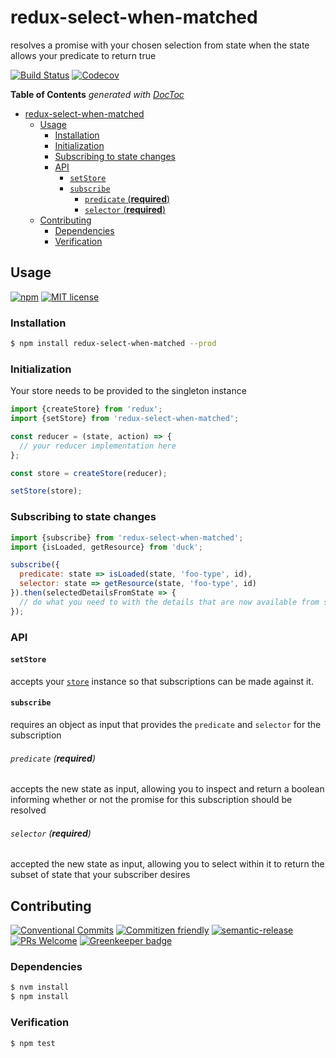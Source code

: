 # redux-select-when-matched

resolves a promise with your chosen selection from state when the state allows your predicate to return true

<!-- status badges -->
[![Build Status][ci-badge]][ci-link]
[![Codecov][coverage-badge]][coverage-link]

<!-- START doctoc generated TOC please keep comment here to allow auto update -->
<!-- DON'T EDIT THIS SECTION, INSTEAD RE-RUN doctoc TO UPDATE -->
**Table of Contents**  *generated with [DocToc](https://github.com/thlorenz/doctoc)*

* [redux-select-when-matched](#redux-select-when-matched)
  * [Usage](#usage)
    * [Installation](#installation)
    * [Initialization](#initialization)
    * [Subscribing to state changes](#subscribing-to-state-changes)
    * [API](#api)
      * [`setStore`](#setstore)
      * [`subscribe`](#subscribe)
          * [`predicate` (__required__)](#predicate-__required__)
          * [`selector` (__required__)](#selector-__required__)
  * [Contributing](#contributing)
    * [Dependencies](#dependencies)
    * [Verification](#verification)

<!-- END doctoc generated TOC please keep comment here to allow auto update -->

## Usage

<!-- consumer badges -->
[![npm][npm-badge]][npm-link]
[![MIT license][license-badge]][license-link]

### Installation

```sh
$ npm install redux-select-when-matched --prod
```

### Initialization

Your store needs to be provided to the singleton instance

```js
import {createStore} from 'redux';
import {setStore} from 'redux-select-when-matched';

const reducer = (state, action) => {
  // your reducer implementation here
};

const store = createStore(reducer);

setStore(store);
```

### Subscribing to state changes

```js
import {subscribe} from 'redux-select-when-matched';
import {isLoaded, getResource} from 'duck';

subscribe({
  predicate: state => isLoaded(state, 'foo-type', id),
  selector: state => getResource(state, 'foo-type', id)
}).then(selectedDetailsFromState => {
  // do what you need to with the details that are now available from state
});
```

### API

#### `setStore`

accepts your [`store`](https://redux.js.org/api/createstore) instance so that
subscriptions can be made against it.

#### `subscribe`

requires an object as input that provides the `predicate` and `selector` for the subscription

###### `predicate` (__required__)

accepts the new state as input, allowing you to inspect and return a boolean
informing whether or not the promise for this subscription should be resolved
 
###### `selector` (__required__)

accepted the new state as input, allowing you to select within it to return
the subset of state that your subscriber desires 

## Contributing

<!-- contribution badges -->
[![Conventional Commits][commit-convention-badge]][commit-convention-link]
[![Commitizen friendly][commitizen-badge]][commitizen-link]
[![semantic-release][semantic-release-badge]][semantic-release-link]
[![PRs Welcome][PRs-badge]][PRs-link]
[![Greenkeeper badge](https://badges.greenkeeper.io/GainCompliance/redux-select-when-matched.svg)](https://greenkeeper.io/)

### Dependencies

```sh
$ nvm install
$ npm install
```

### Verification

```sh
$ npm test
```

[npm-link]: https://www.npmjs.com/package/redux-select-when-matched
[npm-badge]: https://img.shields.io/npm/v/redux-select-when-matched.svg
[license-link]: LICENSE
[license-badge]: https://img.shields.io/github/license/GainCompliance/redux-select-when-matched.svg
[ci-link]: https://travis-ci.com/GainCompliance/redux-select-when-matched
[ci-badge]: https://img.shields.io/travis/com/GainCompliance/redux-select-when-matched.svg?branch=master
[coverage-link]: https://codecov.io/github/GainCompliance/redux-select-when-matched
[coverage-badge]: https://img.shields.io/codecov/c/github/GainCompliance/redux-select-when-matched.svg
[commit-convention-link]: https://conventionalcommits.org
[commit-convention-badge]: https://img.shields.io/badge/Conventional%20Commits-1.0.0-yellow.svg
[commitizen-link]: http://commitizen.github.io/cz-cli/
[commitizen-badge]: https://img.shields.io/badge/commitizen-friendly-brightgreen.svg
[semantic-release-link]: https://github.com/semantic-release/semantic-release
[semantic-release-badge]: https://img.shields.io/badge/%20%20%F0%9F%93%A6%F0%9F%9A%80-semantic--release-e10079.svg
[PRs-link]: http://makeapullrequest.com
[PRs-badge]: https://img.shields.io/badge/PRs-welcome-brightgreen.svg
